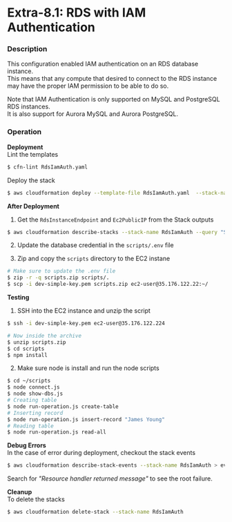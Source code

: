 # Extra-8.1: RDS with IAM Authentication

### Description

This configuration enabled IAM authentication on an RDS database instance.  
This means that any compute that desired to connect to the RDS instance may have the proper IAM permission to be able to do so.

Note that IAM Authentication is only supported on MySQL and PostgreSQL RDS instances.  
It is also support for Aurora MySQL and Aurora PostgreSQL.

### Operation

**Deployment**  
Lint the templates

```bash
$ cfn-lint RdsIamAuth.yaml
```

Deploy the stack

```bash
$ aws cloudformation deploy --template-file RdsIamAuth.yaml  --stack-name RdsIamAuth --parameter-overrides file://secret-parameters.json --capabilities CAPABILITY_NAMED_IAM
```

**After Deployment**

1. Get the `RdsInstanceEndpoint` and `Ec2PublicIP` from the Stack outputs

```bash
$ aws cloudformation describe-stacks --stack-name RdsIamAuth --query "Stacks[0].Outputs" --no-cli-pager
```

2. Update the database credential in the `scripts/.env` file

3. Zip and copy the `scripts` directory to the EC2 instane

```bash
# Make sure to update the .env file
$ zip -r -q scripts.zip scripts/.
$ scp -i dev-simple-key.pem scripts.zip ec2-user@35.176.122.22:~/

```

**Testing**

1. SSH into the EC2 instance and unzip the script

```bash
$ ssh -i dev-simple-key.pem ec2-user@35.176.122.224

# Now inside the archive
$ unzip scripts.zip
$ cd scripts
$ npm install
```

2. Make sure node is install and run the node scripts

```bash
$ cd ~/scripts
$ node connect.js
$ node show-dbs.js
# Creating table
$ node run-operation.js create-table
# Inserting record
$ node run-operation.js insert-record "James Young"
# Reading table
$ node run-operation.js read-all
```

**Debug Errors**  
 In the case of error during deployment, checkout the stack events

```bash
$ aws cloudformation describe-stack-events --stack-name RdsIamAuth > events.json
```

Search for _"Resource handler returned message"_ to see the root failure.

**Cleanup**  
To delete the stacks

```bash
$ aws cloudformation delete-stack --stack-name RdsIamAuth
```

